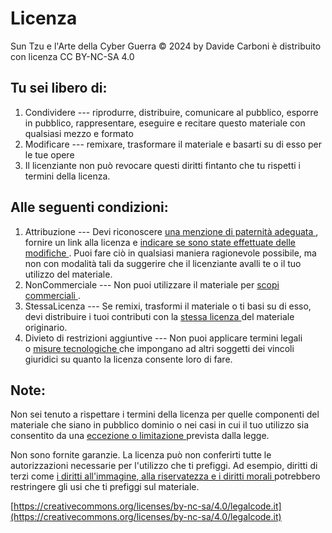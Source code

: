 <!---
status: ALMOST
inserire QR al posto del link finale.
-->

# Licenza


Sun Tzu e l'Arte della Cyber Guerra © 2024 by Davide Carboni è distribuito con licenza CC BY-NC-SA 4.0 

Tu sei libero di:
-----------------

1.  Condividere --- riprodurre, distribuire, comunicare al pubblico, esporre in pubblico, rappresentare, eseguire e recitare questo materiale con qualsiasi mezzo e formato
2.  Modificare --- remixare, trasformare il materiale e basarti su di esso per le tue opere
3.  Il licenziante non può revocare questi diritti fintanto che tu rispetti i termini della licenza.

Alle seguenti condizioni:
-------------------------

1.  Attribuzione --- Devi riconoscere [una menzione di paternità adeguata ](https://creativecommons.org/licenses/by-nc-sa/4.0/deed.it#ref-appropriate-credit), fornire un link alla licenza e [indicare se sono state effettuate delle modifiche ](https://creativecommons.org/licenses/by-nc-sa/4.0/deed.it#ref-indicate-changes). Puoi fare ciò in qualsiasi maniera ragionevole possibile, ma non con modalità tali da suggerire che il licenziante avalli te o il tuo utilizzo del materiale.
2.  NonCommerciale --- Non puoi utilizzare il materiale per [scopi commerciali ](https://creativecommons.org/licenses/by-nc-sa/4.0/deed.it#ref-commercial-purposes).
3.  StessaLicenza --- Se remixi, trasformi il materiale o ti basi su di esso, devi distribuire i tuoi contributi con la [stessa licenza ](https://creativecommons.org/licenses/by-nc-sa/4.0/deed.it#ref-same-license)del materiale originario.
4.  Divieto di restrizioni aggiuntive --- Non puoi applicare termini legali o [misure tecnologiche ](https://creativecommons.org/licenses/by-nc-sa/4.0/deed.it#ref-technological-measures)che impongano ad altri soggetti dei vincoli giuridici su quanto la licenza consente loro di fare.

Note:
-----

Non sei tenuto a rispettare i termini della licenza per quelle componenti del materiale che siano in pubblico dominio o nei casi in cui il tuo utilizzo sia consentito da una [eccezione o limitazione ](https://creativecommons.org/licenses/by-nc-sa/4.0/deed.it#ref-exception-or-limitation)prevista dalla legge.

Non sono fornite garanzie. La licenza può non conferirti tutte le autorizzazioni necessarie per l'utilizzo che ti prefiggi. Ad esempio, diritti di terzi come [i diritti all'immagine, alla riservatezza e i diritti morali ](https://creativecommons.org/licenses/by-nc-sa/4.0/deed.it#ref-publicity-privacy-or-moral-rights)potrebbero restringere gli usi che ti prefiggi sul materiale.


[https://creativecommons.org/licenses/by-nc-sa/4.0/legalcode.it](https://creativecommons.org/licenses/by-nc-sa/4.0/legalcode.it)

<!-- non rimuovere il commento newpage -->
<!-- \newpage -->